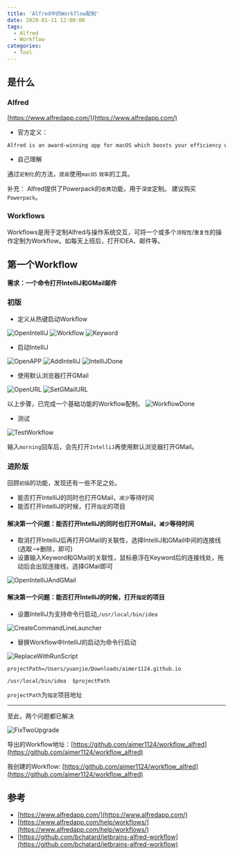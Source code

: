 ```yaml
---
title: 'Alfred中的Workflow配制'
date: 2020-01-11 12:00:00
tags:
  - Alfred
  - Workflow
categories:
  - Tool
---
```


## 是什么

### Alfred

[https://www.alfredapp.com/](https://www.alfredapp.com/)

- 官方定义：
```markdown
Alfred is an award-winning app for macOS which boosts your efficiency with hotkeys, keywords, text expansion and more. Search your Mac and the web, and be more productive with custom actions to control your Mac.
```

- 自己理解

通过`定制化`的方法，`提高`使用`macOS` `效率`的工具。

补充：
Alfred提供了Powerpack的`收费`功能，用于`深度`定制。
建议购买`Powerpack`。

### Workflows

Workflows是用于定制Alfred与操作系统交互，可将一个或多个`流程性`/`重复性`的操作定制为Workflow。如每天上班后，打开IDEA、邮件等。

## 第一个Workflow

**需求：一个命令打开IntelliJ和GMail邮件**

### 初版

- 定义从热键启动Workflow

![OpenIntelliJ](/img/Alfred/OpenIntelliJ.png)
![Workflow](/img/Alfred/Workflow.png)
![Keyword](/img/Alfred/Keyword.png)

- 启动IntelliJ

![OpenAPP](/img/Alfred/OpenAPP.png)
![AddIntelliJ](/img/Alfred/AddIntelliJ.png)
![IntelliJDone](/img/Alfred/IntelliJDone.png)

- 使用默认浏览器打开GMail

![OpenURL](/img/Alfred/OpenURL.png)
![SetGMailURL](/img/Alfred/SetGMailURL.png)


以上步骤，已完成一个基础功能的Workflow配制。
![WorkflowDone](/img/Alfred/WorkflowDone.png)

- 测试

![TestWorkflow](/img/Alfred/TestWorkflow.png)

输入`morning`回车后，会先打开`IntelliJ`再使用默认浏览器打开GMail。

### 进阶版

回顾`初版`的功能，发现还有一些不足之处。

- 能否打开IntelliJ的同时也打开GMail，`减少`等待时间
- 能否打开IntelliJ的时候，打开`指定`的项目

#### 解决第一个问题：能否打开IntelliJ的同时也打开GMail，`减少`等待时间

- 取消打开IntelliJ后再打开GMail的关联性，选择IntelliJ和GMail中间的连接线(选取-->删除，即可)
- 设置输入Keyword和GMail的关联性，鼠标悬浮在Keyword后的连接线处，拖动后会出现连接线，选择GMail即可

![OpenIntelliJAndGMail](/img/Alfred/OpenIntelliJAndGMail.png)


#### 解决第一个问题：能否打开IntelliJ的时候，打开`指定`的项目

- 设置IntelliJ为支持命令行启动,`/usr/local/bin/idea`

![CreateCommandLineLauncher](/img/Alfred/CreateCommandLineLauncher.png)

- 替换Workflow中IntelliJ的启动为命令行启动

![ReplaceWithRunScript](/img/Alfred/ReplaceWithRunScript.png)

```shell script
projectPath=/Users/yuanjie/Downloads/aimer1124.github.io

/usr/local/bin/idea  $projectPath
```

`projectPath`为`指定`项目地址

---

至此，两个问题都已解决

![FixTwoUpgrade](/img/Alfred/FixTwoUpgrade.png)

导出的Workflow地址：[https://github.com/aimer1124/workflow_alfred](https://github.com/aimer1124/workflow_alfred)

我创建的Workflow: [https://github.com/aimer1124/workflow_alfred](https://github.com/aimer1124/workflow_alfred)

## 参考

- [https://www.alfredapp.com/](https://www.alfredapp.com/)
- [https://www.alfredapp.com/help/workflows/](https://www.alfredapp.com/help/workflows/)
- [https://github.com/bchatard/jetbrains-alfred-workflow](https://github.com/bchatard/jetbrains-alfred-workflow)